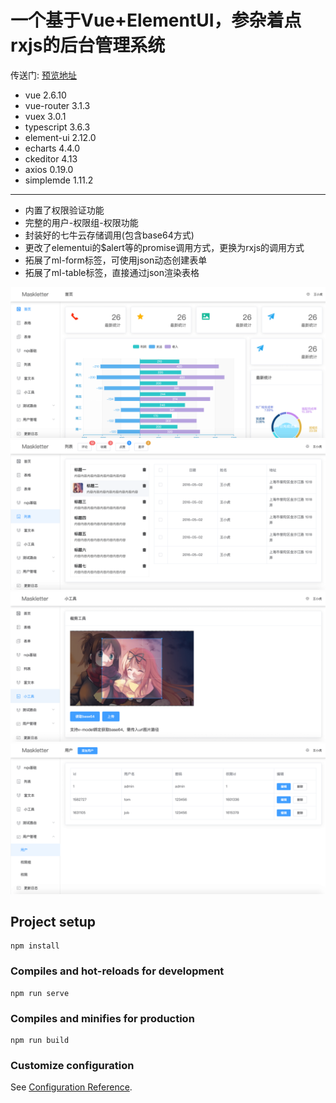 # 一个基于Vue+ElementUI，参杂着点rxjs的后台管理系统

传送门: [预览地址](https://maskletter.github.io/element-ts-admin/dist/index.html)

* vue          2.6.10
* vue-router   3.1.3
* vuex         3.0.1
* typescript   3.6.3
* element-ui   2.12.0
* echarts      4.4.0
* ckeditor     4.13
* axios        0.19.0
* simplemde    1.11.2
****

* 内置了权限验证功能
* 完整的用户-权限组-权限功能
* 封装好的七牛云存储调用(包含base64方式)
* 更改了elementui的$alert等的promise调用方式，更换为rxjs的调用方式
* 拓展了ml-form标签，可使用json动态创建表单
* 拓展了ml-table标签，直接通过json渲染表格



![image](https://github.com/maskletter/element-ts-admin/blob/new/public/show-1.png)
![image](https://github.com/maskletter/element-ts-admin/blob/new/public/show-2.png)
![image](https://github.com/maskletter/element-ts-admin/blob/new/public/show-3.png)
![image](https://github.com/maskletter/element-ts-admin/blob/new/public/show-4.png)


## Project setup
```
npm install
```

### Compiles and hot-reloads for development
```
npm run serve
```

### Compiles and minifies for production
```
npm run build
```

### Customize configuration
See [Configuration Reference](https://cli.vuejs.org/config/).
